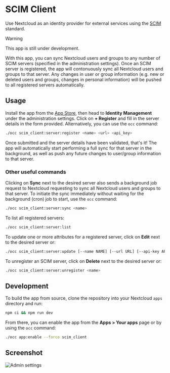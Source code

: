 <!--
  - SPDX-FileCopyrightText: 2024 Nextcloud GmbH and Nextcloud contributors
  - SPDX-License-Identifier: AGPL-3.0-or-later
-->
# SCIM Client

Use Nextcloud as an identity provider for external services
using the [SCIM] standard.

> [!WARNING]
> This app is still under development.

With this app,
you can sync Nextcloud users and groups to any number of SCIM servers
(specified in the administration settings).
Once an SCIM server is registered,
the app will contonuously sync all Nextcloud users and groups to that server.
Any changes in user or group information
(e.g. new or deleted users and groups, changes in personal information)
will be pushed to all registered servers automatically.

## Usage

Install the app from the [App Store],
then head to **Identity Management** under the administration settings.
Click on **+ Register** and fill in the server details in the form provided.
Alternatively, you can use the `occ` command:

```sh
./occ scim_client:server:register <name> <url> <api_key>
```

Once submitted and the server details have been validated, that's it!
The app will automatically start performing a full sync for that server
in the background,
as well as push any future changes to user/group information to that server.

### Other useful commands

Clicking on **Sync** next to the desired server
also sends a background job request to Nextcloud
requesting to sync all Nextcloud users and groups to that server.
To initiate the sync immediately
without waiting for the background (cron) job to start,
use the `occ` command:

```sh
./occ scim_client:server:sync <name>
```

To list all registered servers:

```sh
./occ scim_client:server:list
```

To update one or more attributes for a registered server,
click on **Edit** next to the desired server or:

```sh
./occ scim_client:server:update [--name NAME] [--url URL] [--api-key API-KEY] [--] <name>
```

To unregister an SCIM server,
click on **Delete** next to the desired server or:

```sh
./occ scim_client:server:unregister <name>
```

## Development

To build the app from source,
clone the repository into your Nextcloud `apps` directory and run:

```sh
npm ci && npm run dev
```

From there, you can enable the app from the **Apps > Your apps** page
or by using the `occ` command:

```sh
./occ app:enable --force scim_client
```

## Screenshot

![Admin settings](img/screenshot-settings-dark.png)

<!-- TODO: uncomment once Andy has added the REUSE headers
## License

See each individual file for details, but in general,
this project is licensed under [AGPL-3.0-or-later].

This project adheres to the [REUSE Specification].
-->

<!-- Links -->

[SCIM]: https://scim.cloud/
[App Store]: https://apps.nextcloud.com/apps/scim_client
<!-- [AGPL-3.0-or-later]: ./LICENSES/AGPL-3.0-or-later.txt -->
<!-- [REUSE Specification]: https://reuse.software/spec/ -->
